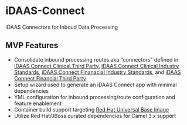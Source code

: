# iDAAS-Connect
iDAAS Connectors for Inboud Data Processing

## MVP Features
- Consolidate inbound processing routes aka "connectors" defined in [iDAAS Connect Clinical Third Party](https://github.com/RedHat-Healthcare/iDAAS-Connect-Clinical-ThirdParty), [iDAAS Connect Clinical Industry Standards](https://github.com/RedHat-Healthcare/iDAAS-Connect-Clinical-IndustryStandards), [iDAAS Connect Finanacial Industry Standards](https://github.com/RedHat-Healthcare/iDAAS-Connect-Financial-IndustryStandards), and [iDAAS Connect Financial Third Party](https://github.com/RedHat-Healthcare/iDAAS-Connect-Financial-ThirdParty)
- Setup wizard used to generate an iDAAS Connect app with minimal dependencies
- YML configuration for inbound processing/route configuration and feature enablement
- Container build support targeting [Red Hat Universal Base Image](https://developers.redhat.com/products/rhel/ubi/)
- Utilize Red Hat/JBoss curated dependencies for Camel 3.x support